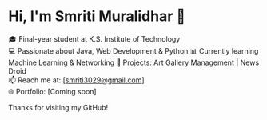 # Hi, I'm Smriti Muralidhar 👋

🎓 Final-year student at K.S. Institute of Technology  
💻 Passionate about Java, Web Development & Python 
📊 Currently learning Machine Learning & Networking
📂 Projects: Art Gallery Management | News Droid  
📫 Reach me at: [smriti3029@gmail.com]  
🌐 Portfolio: [Coming soon]

Thanks for visiting my GitHub!
